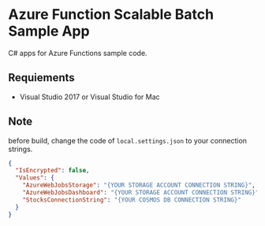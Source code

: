 # Azure Function Scalable Batch Sample App

C# apps for Azure Functions sample code.

## Requiements

* Visual Studio 2017 or Visual Studio for Mac

## Note

before build, change the code of ```local.settings.json``` to your connection strings.

```json
{
  "IsEncrypted": false,
  "Values": {
    "AzureWebJobsStorage": "{YOUR STORAGE ACCOUNT CONNECTION STRING}",
    "AzureWebJobsDashboard": "{YOUR STORAGE ACCOUNT CONNECTION STRING}",
    "StocksConnectionString": "{YOUR COSMOS DB CONNECTION STRING}"
  }
}
```
